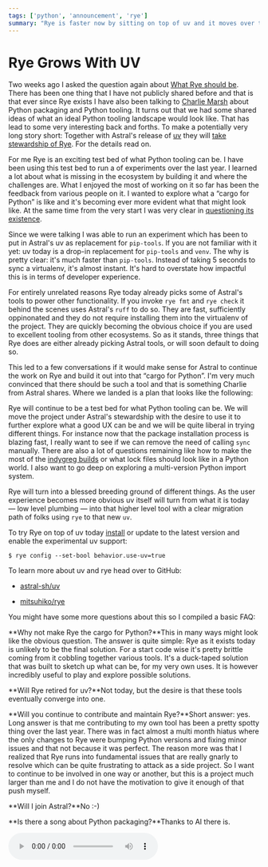 ```yaml
---
tags: ['python', 'announcement', 'rye']
summary: "Rye is faster now by sitting on top of uv and it moves over to Astral."
---
```


# Rye Grows With UV

Two weeks ago I asked the question again about [What Rye should be](/2024/2/4/rye-a-vision/).  There has been one thing that I have not
publicly shared before and that is that ever since Rye exists I have also
been talking to [Charlie Marsh](https://twitter.com/charliermarsh/)
about Python packaging and Python tooling.  It turns out that we had some
shared ideas of what an ideal Python tooling landscape would look like.
That has lead to some very interesting back and forths.  To make a
potentially very long story short: Together with Astral's release of
[uv](https://github.com/astral-sh/uv) they will [take stewardship of Rye](https://astral.sh/blog/uv).  For the details read on.

For me Rye is an exciting test bed of what Python tooling can be.  I have
been using this test bed to run a of experiments over the last year.  I
learned a lot about what is missing in the ecosystem by building it and
where the challenges are.  What I enjoyed the most of working on it so far
has been the feedback from various people on it.  I wanted to explore what
a “cargo for Python” is like and it's becoming ever more evident what that
might look like.  At the same time from the very start I was very clear in
[questioning its existence](https://github.com/mitsuhiko/rye/discussions/6).

Since we were talking I was able to run an experiment which has been to
put in Astral's uv as replacement for `pip-tools`.  If you are not
familiar with it yet: uv today is a drop-in replacement for
`pip-tools` and `venv`.  The why is pretty clear: it's much faster than
`pip-tools`.  Instead of taking 5 seconds to sync a virtualenv, it's
almost instant.  It's hard to overstate how impactful this is in terms of
developer experience.

For entirely unrelated reasons Rye today already picks some of Astral's tools
to power other functionality.  If you invoke `rye fmt` and `rye check` it
behind the scenes uses Astral's `ruff` to do so.  They are fast,
sufficiently oppinonated and they do not require installing them into the
virtualenv of the project.  They are quickly becoming the obvious choice
if you are used to excellent tooling from other ecosystems.  So as it
stands, three things that Rye does are either already picking Astral
tools, or will soon default to doing so.

This led to a few conversations if it would make sense for Astral to
continue the work on Rye and build it out into that “cargo for Python”.
I'm very much convinced that there should be such a tool and that is
something Charlie from Astral shares.  Where we landed is a plan that
looks like the following:

Rye will continue to be a test bed for what Python tooling can be.  We
will move the project under Astral's stewardship with the desire to use it
to further explore what a good UX can be and we will be quite liberal in
trying different things.  For instance now that the package installation
process is blazing fast, I really want to see if we can remove the need of
calling `sync` manually.  There are also a lot of questions remaining
like how to make the most of the [indygreg builds](https://github.com/indygreg/python-build-standalone/issues) or what
lock files should look like in a Python world.  I also want to go deep on
exploring a multi-version Python import system.

Rye will turn into a blessed breeding ground of different things.  As the
user experience becomes more obvious uv itself will turn from what
it is today — low level plumbing — into that higher level tool with a
clear migration path of folks using `rye` to that new `uv`.

To try Rye on top of uv today [install](https://rye-up.com/guide/installation/) or update to the latest
version and enable the experimental uv support:

```console
$ rye config --set-bool behavior.use-uv=true
```

To learn more about uv and rye head over to GitHub:

- [astral-sh/uv](https://github.com/astral-sh/uv)

- [mitsuhiko/rye](https://github.com/mitsuhiko/rye)

You might have some more questions about this so I compiled a basic FAQ:

**Why not make Rye the cargo for Python?**This in many ways might look like the obvious question.  The answer is
quite simple: Rye as it exists today is unlikely to be the final
solution.  For a start code wise it's pretty brittle coming from it
cobbling together various tools.  It's a duck-taped solution that was
built to sketch up what can be, for my very own uses.  It is however
incredibly useful to play and explore possible solutions.

**Will Rye retired for uv?**Not today, but the desire is that these tools eventually converge into
one.

**Will you continue to contribute and maintain Rye?**Short answer: yes.  Long answer is that me contributing to my own tool
has been a pretty spotty thing over the last year.  There was in fact
almost a multi month hiatus where the only changes to Rye were bumping
Python versions and fixing minor issues and that not because it was
perfect.  The reason more was that I realized that Rye runs into
fundamental issues that are really gnarly to resolve which can be
quite frustrating to attack as a side project.  So I want to continue
to be involved in one way or another, but this is a project much
larger than me and I do not have the motivation to give it enough of
that push myself.

**Will I join Astral?**No :-)

**Is there a song about Python packaging?**Thanks to AI there is.

<audio controls
src="http://mitsuhiko.pocoo.org/pep8-vs-packaging.mp3"></audio>
